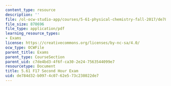 ```yaml
---
content_type: resource
description: ''
file: /ol-ocw-studio-app/courses/5-61-physical-chemistry-fall-2017/de784d32b0974c0762e573c238022de7_MIT5_61F17_exam2.pdf
file_size: 878696
file_type: application/pdf
learning_resource_types:
- Exams
license: https://creativecommons.org/licenses/by-nc-sa/4.0/
ocw_type: OCWFile
parent_title: Exams
parent_type: CourseSection
parent_uid: c7de4bd3-4f6f-ca30-2e24-7563544099e7
resourcetype: Document
title: 5.61 F17 Second Hour Exam
uid: de784d32-b097-4c07-62e5-73c238022de7
---
```

